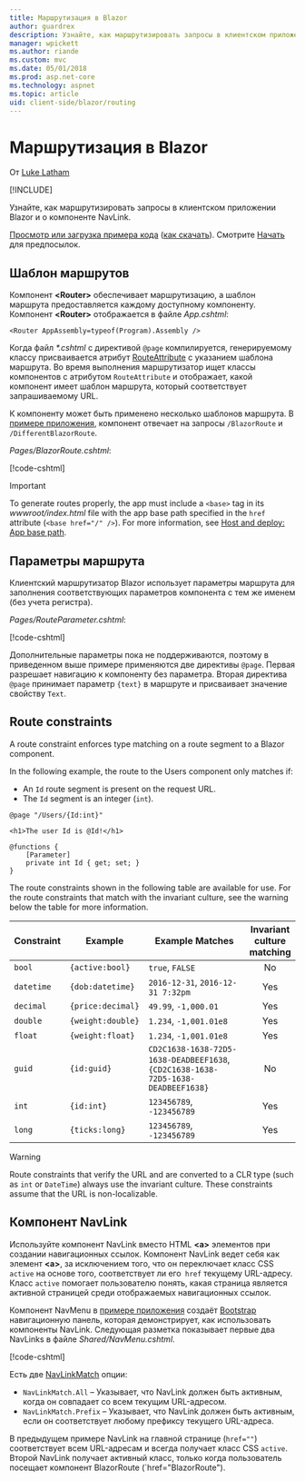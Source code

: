 ```yaml
---
title: Маршрутизация в Blazor
author: guardrex
description: Узнайте, как маршрутизировать запросы в клиентском приложении Blazor и о компоненте NavLink.
manager: wpickett
ms.author: riande
ms.custom: mvc
ms.date: 05/01/2018
ms.prod: asp.net-core
ms.technology: aspnet
ms.topic: article
uid: client-side/blazor/routing
---
```

# Маршрутизация в Blazor

От [Luke Latham](https://github.com/guardrex)

[!INCLUDE[](~/includes/blazor-preview-notice.md)]

Узнайте, как маршрутизировать запросы в клиентском приложении Blazor и о компоненте NavLink.

[Просмотр или загрузка примера кода](https://github.com/aspnet/Blazor.Docs/tree/master/docs/common/samples/) ([как скачать](xref:client-side/blazor/index#просмотр-и-загрузка-примеров)). Смотрите [Начать](xref:client-side/blazor/get-started) для предпосылок.

## Шаблон маршрутов

Компонент **&lt;Router&gt;** обеспечивает маршрутизацию, а шаблон маршрута предоставляется каждому доступному компоненту. Компонент **&lt;Router&gt;** отображается в файле *App.cshtml*:

```cshtml
<Router AppAssembly=typeof(Program).Assembly />
```

Когда файл *\*.cshtml* с директивой `@page` компилируется, генерируемому классу присваивается атрибут [RouteAttribute](https://docs.microsoft.com/dotnet/api/microsoft.aspnetcore.mvc.routeattribute) с указанием шаблона маршрута. Во время выполнения маршрутизатор ищет классы компонентов с атрибутом `RouteAttribute` и отображает, какой компонент имеет шаблон маршрута, который соответствует запрашиваемому URL.

К компоненту может быть применено несколько шаблонов маршрута. В [примере приложения](https://github.com/aspnet/Blazor.Docs/tree/master/docs/common/samples/), компонент отвечает на запросы `/BlazorRoute` и `/DifferentBlazorRoute`.

*Pages/BlazorRoute.cshtml*:

[!code-cshtml[](common/samples/2.x/BlazorSample/Pages/BlazorRoute.cshtml?start=1&end=4)]

> [!IMPORTANT]
> To generate routes properly, the app must include a `<base>` tag in its *wwwroot/index.html* file with the app base path specified in the `href` attribute (`<base href="/" />`). For more information, see [Host and deploy: App base path](xref:client-side/blazor/host-and-deploy/index#базовый-путь-приложения).

## Параметры маршрута

Клиентский маршрутизатор Blazor использует параметры маршрута для заполнения соответствующих параметров компонента с тем же именем (без учета регистра).

*Pages/RouteParameter.cshtml*:

[!code-cshtml[](common/samples/2.x/BlazorSample/Pages/RouteParameter.cshtml?start=1&end=8)]

Дополнительные параметры пока не поддерживаются, поэтому в приведенном выше примере применяются две директивы `@page`. Первая разрешает навигацию к компоненту без параметра. Вторая директива `@page` принимает параметр `{text}` в маршруте и присваивает значение свойству `Text`.

## Route constraints

A route constraint enforces type matching on a route segment to a Blazor component.

In the following example, the route to the Users component only matches if:

* An `Id` route segment is present on the request URL.
* The `Id` segment is an integer (`int`).

```cshtml
@page "/Users/{Id:int}"

<h1>The user Id is @Id!</h1>

@functions {
    [Parameter]
    private int Id { get; set; }
}
```

The route constraints shown in the following table are available for use. For the route constraints that match with the invariant culture, see the warning below the table for more information.

| Constraint | Example           | Example Matches                                                                  | Invariant<br>culture<br>matching |
| ---------- | ----------------- | -------------------------------------------------------------------------------- | :------------------------------: |
| `bool`     | `{active:bool}`   | `true`, `FALSE`                                                                  | No                               |
| `datetime` | `{dob:datetime}`  | `2016-12-31`, `2016-12-31 7:32pm`                                                | Yes                              |
| `decimal`  | `{price:decimal}` | `49.99`, `-1,000.01`                                                             | Yes                              |
| `double`   | `{weight:double}` | `1.234`, `-1,001.01e8`                                                           | Yes                              |
| `float`    | `{weight:float}`  | `1.234`, `-1,001.01e8`                                                           | Yes                              |
| `guid`     | `{id:guid}`       | `CD2C1638-1638-72D5-1638-DEADBEEF1638`, `{CD2C1638-1638-72D5-1638-DEADBEEF1638}` | No                               |
| `int`      | `{id:int}`        | `123456789`, `-123456789`                                                        | Yes                              |
| `long`     | `{ticks:long}`    | `123456789`, `-123456789`                                                        | Yes                              |

> [!WARNING]
> Route constraints that verify the URL and are converted to a CLR type (such as `int` or `DateTime`) always use the invariant culture. These constraints assume that the URL is non-localizable.

## Компонент NavLink

Используйте компонент NavLink вместо HTML **\<a>** элементов при создании навигационных ссылок. Компонент NavLink ведет себя как элемент **\<a>**, за исключением того, что он переключает класс CSS `active` на основе того, соответствует ли его` href` текущему URL-адресу. Класс `active` помогает пользователю понять, какая страница является активной страницей среди отображаемых навигационных ссылок.

Компонент NavMenu в [примере приложения](https://github.com/aspnet/Blazor.Docs/tree/master/docs/common/samples/) создаёт [Bootstrap](https://getbootstrap.com/docs/) навигационную панель, которая демонстрирует, как использовать компоненты NavLink. Следующая разметка показывает первые два NavLinks в файле *Shared/NavMenu.cshtml*.

[!code-cshtml[](common/samples/2.x/BlazorSample/Shared/NavMenu.cshtml?start=13&end=24&highlight=4-6,9-11)]

Есть две [NavLinkMatch](/api/Microsoft.AspNetCore.Blazor.Routing.NavLinkMatch.html) опции:

* `NavLinkMatch.All` &ndash; Указывает, что NavLink должен быть активным, когда он совпадает со всем текущим URL-адресом.
* `NavLinkMatch.Prefix` &ndash; Указывает, что NavLink должен быть активным, если он соответствует любому префиксу текущего URL-адреса.

В предыдущем примере NavLink на главной странице (`href=""`) соответствует всем URL-адресам и всегда получает класс CSS `active`. Второй NavLink получает активный класс, только когда пользователь посещает компонент BlazorRoute (`href="BlazorRoute").
